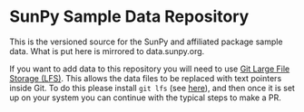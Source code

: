 # SunPy Sample Data Repository

This is the versioned source for the SunPy and affiliated package sample data.
What is put here is mirrored to data.sunpy.org.

If you want to add data to this repository you will need to use [Git Large File Storage (LFS)](https://git-lfs.github.com/).
This allows the data files to be replaced with text pointers inside Git. To do this please install `git lfs` (see [here](https://github.com/git-lfs/git-lfs/wiki/Installation)), and then once it is set up on your system you can continue with the typical steps to make a PR. 
